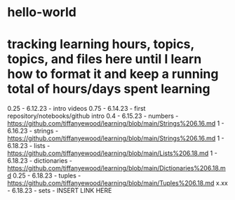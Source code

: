 # hello-world
# tracking learning hours, topics, topics, and files here until I learn how to format it and keep a running total of hours/days spent learning
0.25 - 6.12.23 - intro videos
0.75 - 6.14.23 - first repository/notebooks/github intro
0.4 - 6.15.23 - numbers - https://github.com/tiffanyewood/learning/blob/main/Strings%206.16.md
1 - 6.16.23 - strings - https://github.com/tiffanyewood/learning/blob/main/Strings%206.16.md
1 - 6.18.23 - lists - https://github.com/tiffanyewood/learning/blob/main/Lists%206.18.md
1 - 6.18.23 - dictionaries - https://github.com/tiffanyewood/learning/blob/main/Dictionaries%206.18.md
0.25 - 6.18.23 - tuples - https://github.com/tiffanyewood/learning/blob/main/Tuples%206.18.md
x.xx - 6.18.23 - sets - INSERT LINK HERE
